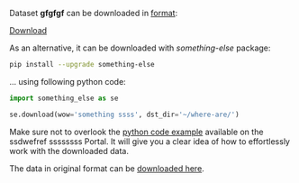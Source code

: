 Dataset **gfgfgf** can be downloaded in [format](https://fgfdgd.gggg.com/api-references/fdghjyjt-json-format):

 [Download](https://www.dropbox.com/scl/fi/ddmuw7303ie9zlea6diay/51311_31960_VolumesExportImport-copy-7.tar?rlkey=02cop77i7sa9q543vlbcteg1t&dl=1)

As an alternative, it can be downloaded with *something-else* package:
``` bash
pip install --upgrade something-else
```

... using following python code:
``` python
import something_else as se

se.download(wow='something ssss', dst_dir='~/where-are/')
```
Make sure not to overlook the [python code example](https://fgfdgd.gggg.com/getting-started/sd-sdk-ds/sd-ovefr-a-e-w) available on the ssdwefref ssssssss Portal. It will give you a clear idea of how to effortlessly work with the downloaded data.

The data in original format can be [downloaded here](https://www.kkkkkkrrro.net/datasets/fuf/eval_object.php?obj_benchmark=2d).
